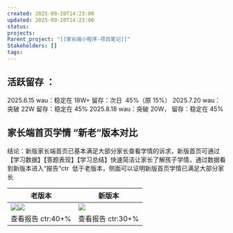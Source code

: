 ```yaml
---
created: 2025-09-20T14:23:00
updated: 2025-09-20T14:23:00
status:
projects:
Parent_project: "[[家长端小程序-项目笔记]]"
Stakeholders: []
tags:
---
```


## 活跃留存 ：

2025.6.15
wau：稳定在 18W+
留存：次日  45%（原 15%）
2025.7.20
wau：突破 22W
留存：稳定在 45%
2025.8.18
wau：突破 20W，
留存：稳定在 45%

## 家长端首页学情 “新老“版本对比

结论：新版家长端首页已基本满足大部分家长查看学情的诉求，新版首页可通过【学习数据】【答题表现】【学习总结】快速简洁让家长了解孩子学情，通过数据看到新版本进入“报告“ctr  低于老版本，侧面可以证明新版首页学情已满足大部分家长

| 老版本                                                                                                                                                                                                           | 新版本                                                                                                   |
| ---------------------------------------------------------------------------------------------------------------------------------------------------------------------------------------------------------------- | -------------------------------------------------------------------------------------------------------- |
| ![](https://static.dingtalk.com/media/lADPM3HpLUtWxM7NBQDNAlA_592_1280.jpg_810x10000.jpg?bizType=report)![](https://static.dingtalk.com/media/lADPD1Iyd9z_YADNBQDNAlA_592_1280.jpg_810x10000.jpg?bizType=report) | ![](https://static.dingtalk.com/media/lALPM3kEKqoh_U3NBeTNAXc_375_1508.png_810x10000.jpg?bizType=report) |
| 查看报告 ctr:40+%                                                                                                                                                                                                | 查看报告 ctr:30+%                                                                                        |
